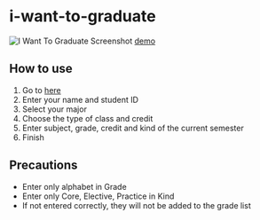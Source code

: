 
# i-want-to-graduate
![I Want To Graduate Screenshot](https://user-images.githubusercontent.com/80453593/119308479-0e936380-bca8-11eb-9ef3-e80637b1011d.png)
[demo](https://youtu.be/p8_7woesPqI)

## How to use
1. Go to [here](https://kys00514.github.io/i-want-to-graduate/)
2. Enter your name and student ID
3. Select your major
4. Choose the type of class and credit
5. Enter subject, grade, credit and kind of the current semester
6. Finish

## Precautions
- Enter only alphabet in Grade
- Enter only Core, Elective, Practice in Kind
- If not entered correctly, they will not be added to the grade list
